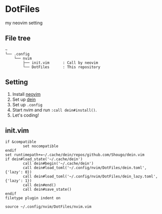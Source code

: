 # DotFiles

my neovim setting

## File tree

```
~
└── .config
    └── nvim
        ├── init.vim      : Call by neovim
        └── DotFiles      : This repository 
```

## Setting
1. Install [neovim](https://github.com/neovim/neovim/wiki/Installing-Neovim#install-from-source)
2. Set up [dein](https://github.com/Shougo/dein.vim)
3. Set up `.config`
4. Start nvim and run `:call dein#install()`.
5. Let's coding!

## init.vim

```vim
if &compatible
        set nocompatible
endif
set runtimepath+=~/.cache/dein/repos/github.com/Shougo/dein.vim
if dein#load_state('~/.cache/dein')
        call dein#begin('~/.cache/dein')
        call dein#load_toml('~/.config/nvim/DotFiles/dein.toml', {'lazy': 0})
        call dein#load_toml('~/.config/nvim/DotFiles/dein_lazy.toml', {'lazy': 1})
        call dein#end()
        call dein#save_state()
endif
filetype plugin indent on

source ~/.config/nvim/DotFiles/nvim.vim
```
